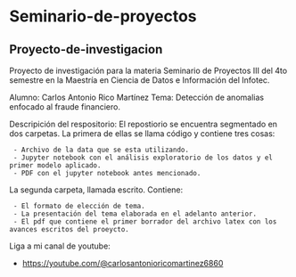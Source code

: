 # Seminario-de-proyectos

## Proyecto-de-investigacion
Proyecto de investigación para la materia Seminario de Proyectos III del 4to semestre en la Maestría en Ciencia de Datos e Información del Infotec.

Alumno: Carlos Antonio Rico Martínez
Tema: Detección de anomalias enfocado al fraude financiero.

Descripición del respositorio:
El repostiorio se encuentra segmentado en dos carpetas. La primera de ellas se llama código y contiene tres cosas:

     - Archivo de la data que se esta utilizando.
     - Jupyter notebook con el análisis exploratorio de los datos y el primer modelo aplicado.
     - PDF con el jupyter notebook antes mencionado.
La segunda carpeta, llamada escrito. Contiene:

     - El formato de elección de tema.
     - La presentación del tema elaborada en el adelanto anterior.
     - El pdf que contiene el primer borrador del archivo latex con los avances escritos del proeycto.

Liga a mi canal de youtube:
 - https://youtube.com/@carlosantonioricomartinez6860
